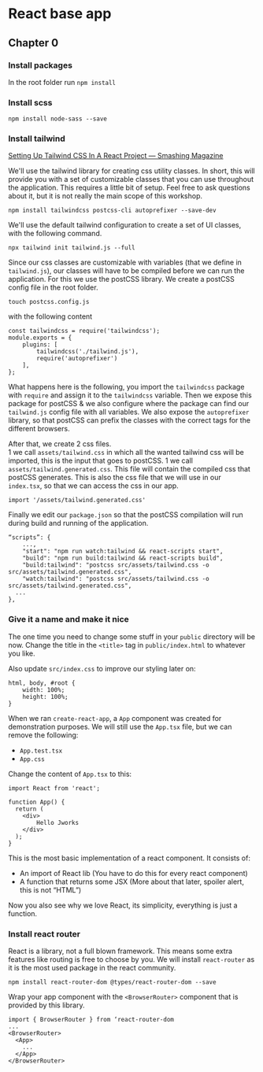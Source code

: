 # React base app
## Chapter 0
### Install packages

In the root folder run `npm install`

### Install scss

`npm install node-sass --save`

### Install tailwind

 [Setting Up Tailwind CSS In A React Project — Smashing Magazine](https://www.smashingmagazine.com/2020/02/tailwindcss-react-project/)
 
 We'll use the tailwind library for creating css utility classes. 
 In short, this will provide you with a set of customizable classes that you can use throughout the application.
 This requires a little bit of setup. Feel free to ask questions about it, but it is not really the main scope of this workshop.

`npm install tailwindcss postcss-cli autoprefixer --save-dev`

We'll use the default tailwind configuration to create a set of UI classes, with the following command.

`npx tailwind init tailwind.js --full`

Since our css classes are customizable with variables (that we define in `tailwind.js`), our classes will have to be compiled 
before we can run the application. For this we use the postCSS library. 
We create a postCSS config file in the root folder.

`touch postcss.config.js`

with the following content

```
const tailwindcss = require('tailwindcss');
module.exports = {
    plugins: [
        tailwindcss('./tailwind.js'),
        require('autoprefixer')
    ],
};
```
What happens here is the following, you import the `tailwindcss` package with `require` and assign it to the `tailwindcss` variable.
Then we expose this package for postCSS & we also configure where the package can find our `tailwind.js` config file with all variables.
We also expose the `autoprefixer` library, so that postCSS can prefix the classes with the correct tags for the different browsers.

After that, we create 2 css files.  
1 we call `assets/tailwind.css` in which all the wanted tailwind css will be imported, this is the input that goes to postCSS.
1 we call `assets/tailwind.generated.css`. This file will contain the compiled css that postCSS generates. This is also 
the css file that we will use in our `index.tsx`, so that we can access the css in our app.
```
import '/assets/tailwind.generated.css'
```

Finally we edit our `package.json` so that the postCSS compilation will run during build and running of the application.
```
“scripts”: {
	...,
	"start": "npm run watch:tailwind && react-scripts start",
  	"build": "npm run build:tailwind && react-scripts build",
  	"build:tailwind": "postcss src/assets/tailwind.css -o 	src/assets/tailwind.generated.css",
	"watch:tailwind": "postcss src/assets/tailwind.css -o src/assets/tailwind.generated.css",
  ...
},
```

### Give it a name and make it nice

The one time you need to change some stuff in your `public` directory will be now. Change the title in the `<title>` tag
 in `public/index.html` to whatever you like.

Also update `src/index.css` to improve our styling later on:
```
html, body, #root {
	width: 100%;
    height: 100%;
}
```

When we ran `create-react-app`, a `App` component was created for demonstration purposes.
We will still use the `App.tsx` file, but we can remove the following:

* `App.test.tsx`
* `App.css`

Change the content of  `App.tsx` to this:

```
import React from 'react';

function App() {
  return (
    <div>
        Hello Jworks
    </div>
  );
}
```

This is the most basic implementation of a react component. It consists of:

* An import of React lib (You have to do this for every react component)
* A function that returns some JSX (More about that later, spoiler alert, this is not “HTML”)

Now you also see why we love React, its simplicity, everything is just a function.

### Install react router

React is a library, not a full blown framework. This means some extra features like routing is free to choose by you. We will install `react-router` as it is the most used package in the react community.

```
npm install react-router-dom @types/react-router-dom --save
```

Wrap your app component with the `<BrowserRouter>` component that is provided by this library.
```
import { BrowserRouter } from ‘react-router-dom
...
<BrowserRouter>
  <App>
    ...
  </App>
</BrowserRouter>
```
